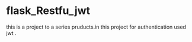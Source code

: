# flask_Restfu_jwt
this is a project to a series pruducts.in this project for authentication used jwt .
